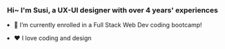 ### <div align="center">Hi~ I'm Susi, a UX-UI designer with over 4 years' experiences</div>  
  

- 🌱 I’m currently enrolled in a Full Stack Web Dev coding bootcamp!  
  

- ❤️ I love coding and design  
  

<br/>  

